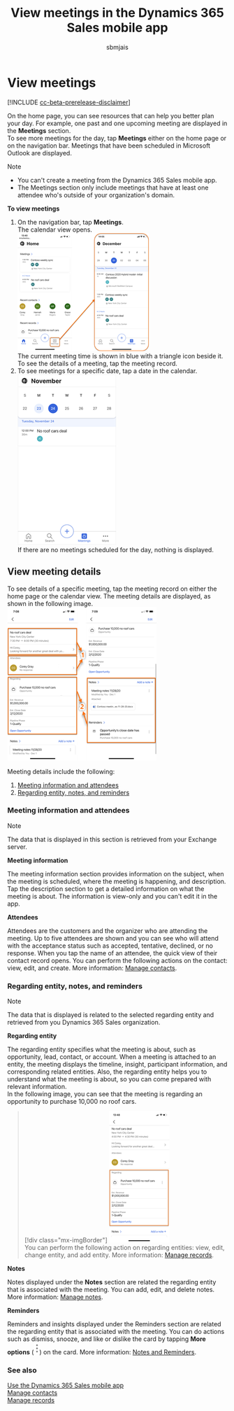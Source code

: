 ﻿---
title: View meetings in the Dynamics 365 Sales mobile app
description: Instructions to view meetings in the Dynamics 365 Sales mobile app
ms.date: 11/30/2020
ms.topic: article
ms.service: dynamics-365-sales
author: sbmjais
ms.author: shjais
manager: shujoshi
---

# View meetings

[!INCLUDE [cc-beta-prerelease-disclaimer](../../includes/cc-beta-prerelease-disclaimer.md)]

On the home page, you can see resources that can help you better plan your day. For example, one past and one upcoming meeting are displayed in the **Meetings** section.    
To see more meetings for the day, tap **Meetings** either on the home page or on the navigation bar. Meetings that have been scheduled in Microsoft Outlook are displayed.    
> [!NOTE]
> - You can't create a meeting from the Dynamics 365 Sales mobile app.
> - The Meetings section only include meetings that have at least one attendee who's outside of your organization's domain.   
 
**To view meetings**    
1.  On the navigation bar, tap **Meetings**.    
    The calendar view opens.    
    ![Meetings section](media/sm-meetings-nav-bar.png "Meetings section")    
    The current meeting time is shown in blue with a triangle icon beside it. To see the details of a meeting, tap the meeting record.    
2.  To see meetings for a specific date, tap a date in the calendar.    
    ![Select a date to see meetings](media/sm-select-date.png "Select a date to see meetings")   
    If there are no meetings scheduled for the day, nothing is displayed.   

## View meeting details    
To see details of a specific meeting, tap the meeting record on either the home page or the calendar view. The meeting details are displayed, as shown in the following image.    
![Meeting details](media/sm-meeting-details.png "Meeting details")  

Meeting details include the following:   
1. [Meeting information and attendees](#meeting-information-and-attendees)   
2. [Regarding entity, notes, and reminders](#regarding-entity-notes-and-reminders)

### Meeting information and attendees

>[!NOTE]
> The data that is displayed in this section is retrieved from your Exchange server.

**Meeting information**

The meeting information section provides information on the subject, when the meeting is scheduled, where the meeting is happening, and description. Tap the description section to get a detailed information on what the meeting is about. The information is view-only and you can't edit it in the app.  

**Attendees**

Attendees are the customers and the organizer who are attending the meeting. Up to five attendees are shown and you can see who will attend with the acceptance status such as accepted, tentative, declined, or no response. When you tap the name of an attendee, the quick view of their contact record opens. You can perform the following actions on the contact: view, edit, and create. More information: [Manage contacts](create-contact.md).            

### Regarding entity, notes, and reminders

>[!NOTE]
> The data that is displayed is related to the selected regarding entity and retrieved from you Dynamics 365 Sales organization.

**Regarding entity**

The regarding entity specifies what the meeting is about, such as opportunity, lead, contact, or account. When a meeting is attached to an entity, the meeting displays the timeline, insight, participant information, and corresponding related entities. Also, the regarding entity helps you to understand what the meeting is about, so you can come prepared with relevant information.  
In the following image, you can see that the meeting is regarding an opportunity to purchase 10,000 no roof cars.   
> [!div class="mx-imgBorder"]
> ![View regarding entity](media/sm-view-regarding-entity.png "View regarding entity")   
You can perform the following action on regarding entities: view, edit, change entity, and add entity. More information: [Manage records](open-record.md).   

**Notes**    

Notes displayed under the **Notes** section are related the regarding entity that is associated with the meeting. You can add, edit, and delete notes. More information: [Manage notes](sales-mobile/view-edit-add-note.md). 

**Reminders** 

Reminders and insights displayed under the Reminders section are related the regarding entity that is associated with the meeting. You can do actions such as dismiss, snooze, and like or dislike the card by tapping **More options** (![Options button](media/sm-options-button.png "Options button")) on the card. More information: [Notes and Reminders](open-record.md#notes-and-reminders).   

### See also   

[Use the Dynamics 365 Sales mobile app](use-sales-mobile-app.md)    
[Manage contacts](create-contact.md)   
[Manage records](open-record.md)
